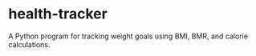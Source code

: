 # health-tracker
A Python program for tracking weight goals using BMI, BMR, and calorie calculations.
